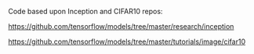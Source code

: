 Code based upon Inception and CIFAR10 repos:

https://github.com/tensorflow/models/tree/master/research/inception

https://github.com/tensorflow/models/tree/master/tutorials/image/cifar10
